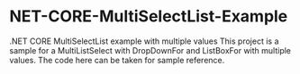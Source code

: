 # NET-CORE-MultiSelectList-Example
.NET CORE MultiSelectList example with multiple values
This project is a sample for a MultiListSelect with DropDownFor and ListBoxFor with multiple values. The code here can be taken for sample reference.

